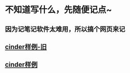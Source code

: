 # 不知道写什么，先随便记点~
## 因为记笔记软件太难用，所以搞个网页来记
## [cinder样例-旧](cinder-specimen)
## [cinder样例](cinder-specimen-new)
